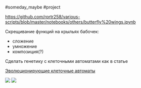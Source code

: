 #someday_maybe #project

https://github.com/rprtr258/various-scripts/blob/master/notebooks/others/butterfly%20wings.ipynb

Скрещивание функций на крыльях бабочек:

- сложение
- умножение
- композиция(?)

Сделать генетику с клеточными автоматами как в статье

[Эволюционирующие клеточные автоматы](https://habr.com/ru/post/455958/)

![](data/static/old/someday_maybe/programming_projects/Генетика%20текстур%20бабочек/Untitled.png)
![](data/static/old/someday_maybe/programming_projects/Генетика%20текстур%20бабочек/Untitled%201.png)
